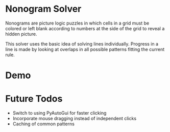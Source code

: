 # Nonogram Solver
Nonograms are picture logic puzzles in which cells in a grid must be colored or left blank according to numbers at the side of the grid to reveal a hidden picture. 

This solver uses the basic idea of solving lines individually. Progress in a line is made by looking at overlaps in all possible patterns fitting the current rule.
# Demo

# Future Todos
- Switch to using PyAutoGui for faster clicking
- Incorporate mouse dragging instead of independent clicks
- Caching of common patterns